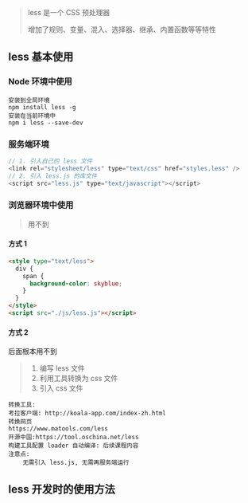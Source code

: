 > less 是一个 CSS 预处理器
>
> 增加了规则、变量、混入、选择器、继承、内置函数等等特性

## less 基本使用



### Node 环境中使用



~~~less
安装到全局环境
npm install less -g
安装在当前环境中
npm i less --save-dev
~~~



### 服务端环境



~~~js
// 1. 引入自己的 less 文件
<link rel="stylesheet/less" type="text/css" href="styles.less" />
// 2. 引入 less.js 的库文件
<script src="less.js" type="text/javascript"></script>
~~~





### 浏览器环境中使用

> 用不到

#### 方式 1

~~~html
<style type="text/less">
  div {
    span {
      background-color: skyblue;
    }
  }
</style> 
<script src="./js/less.js"></script>
~~~

#### 方式 2 

后面根本用不到

> 1. 编写 less 文件
> 2. 利用工具转换为 css 文件
> 3. 引入 css 文件

~~~
转换工具: 
考拉客户端: http://koala-app.com/index-zh.html
转换网页
https://www.matools.com/less
开源中国:https://tool.oschina.net/less
构建工具配置 loader 自动编译: 后续课程内容
注意点: 
	无需引入 less.js, 无需再服务端运行
~~~





## less 开发时的使用方法

